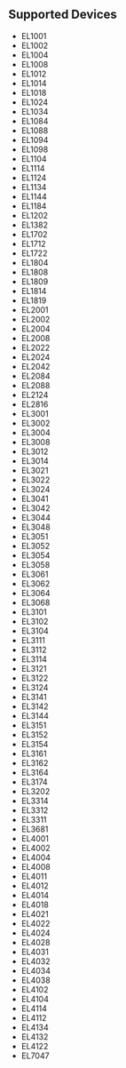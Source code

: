 ## Supported Devices

* EL1001
* EL1002
* EL1004
* EL1008
* EL1012
* EL1014
* EL1018
* EL1024
* EL1034
* EL1084
* EL1088
* EL1094
* EL1098
* EL1104
* EL1114
* EL1124
* EL1134
* EL1144
* EL1184
* EL1202
* EL1382
* EL1702
* EL1712
* EL1722
* EL1804
* EL1808
* EL1809
* EL1814
* EL1819
* EL2001
* EL2002
* EL2004
* EL2008
* EL2022
* EL2024
* EL2042
* EL2084
* EL2088
* EL2124
* EL2816
* EL3001
* EL3002
* EL3004
* EL3008
* EL3012
* EL3014
* EL3021
* EL3022
* EL3024
* EL3041
* EL3042
* EL3044
* EL3048
* EL3051
* EL3052
* EL3054
* EL3058
* EL3061
* EL3062
* EL3064
* EL3068
* EL3101
* EL3102
* EL3104
* EL3111
* EL3112
* EL3114
* EL3121
* EL3122
* EL3124
* EL3141
* EL3142
* EL3144
* EL3151
* EL3152
* EL3154
* EL3161
* EL3162
* EL3164
* EL3174
* EL3202
* EL3314
* EL3312
* EL3311
* EL3681
* EL4001
* EL4002
* EL4004
* EL4008
* EL4011
* EL4012
* EL4014
* EL4018
* EL4021
* EL4022
* EL4024
* EL4028
* EL4031
* EL4032
* EL4034
* EL4038
* EL4102
* EL4104
* EL4114
* EL4112
* EL4134
* EL4132
* EL4122
* EL7047
